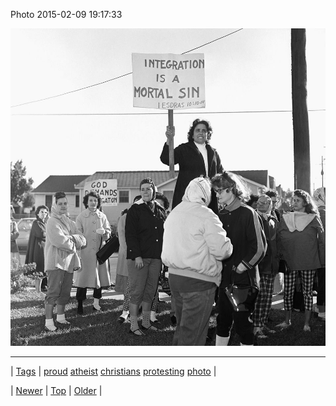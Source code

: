 <!--
title: Photo 2015-02-09 19
date: 2020-06-28T15:27:00.066Z
tags: proud, atheist, christians, protesting, photo
-->


Photo 2015-02-09 19:17:33

![](110558759859-0.jpg)

<!--BOTTOM-POST-NAVIGATION-->
---

| [Tags](tags.md) | [proud](tag-proud.md) [atheist](tag-atheist.md) [christians](tag-christians.md) [protesting](tag-protesting.md) [photo](tag-photo.md) |

| [Newer](110554854782.md) | [Top](index.md) | [Older](110657864989.md) |
